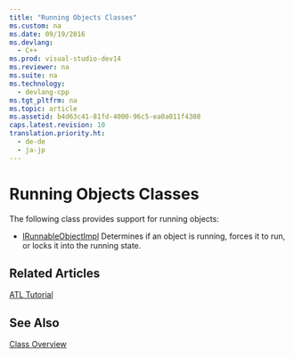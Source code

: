 ```yaml
---
title: "Running Objects Classes"
ms.custom: na
ms.date: 09/19/2016
ms.devlang: 
  - C++
ms.prod: visual-studio-dev14
ms.reviewer: na
ms.suite: na
ms.technology: 
  - devlang-cpp
ms.tgt_pltfrm: na
ms.topic: article
ms.assetid: b4d63c41-81fd-4000-96c5-ea0a011f4308
caps.latest.revision: 10
translation.priority.ht: 
  - de-de
  - ja-jp
---
```

# Running Objects Classes
The following class provides support for running objects:  
  
-   [IRunnableObjectImpl](../vs140/IRunnableObjectImpl-Class.md) Determines if an object is running, forces it to run, or locks it into the running state.  
  
## Related Articles  
 [ATL Tutorial](../vs140/Active-Template-Library--ATL--Tutorial.md)  
  
## See Also  
 [Class Overview](../vs140/ATL-Class-Overview.md)